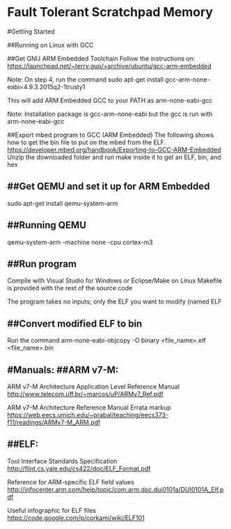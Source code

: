 Fault Tolerant Scratchpad Memory
==================================================

#Getting Started

##Running on Linux with GCC

##Get GNU ARM Embedded Toolchain
Follow the instructions on:
https://launchpad.net/~terry.guo/+archive/ubuntu/gcc-arm-embedded

Note: On step 4, run the command
sudo apt-get install gcc-arm-none-eabi=4.9.3.2015q2-1trusty1

This will add ARM Embedded GCC to your PATH as arm-none-eabi-gcc

Note: Installation package is gcc-arm-none-eabi but the gcc is run with arm-none-eabi-gcc


##Export mbed program to GCC (ARM Embedded)
The following shows how to get the bin file to put
on the mbed from the ELF.
https://developer.mbed.org/handbook/Exporting-to-GCC-ARM-Embedded
Unzip the downloaded folder and run make inside it to get an ELF, bin, and hex


##Get QEMU and set it up for ARM Embedded
--------------------------------------------------
sudo apt-get install qemu-system-arm


##Running QEMU
--------------------------------------------------
qemu-system-arm -machine none -cpu cortex-m3


##Run program
--------------------------------------------------
Compile with Visual Studio for Windows or Eclipse/Make on Linux
Makefile is provided with the rest of the source code

The program takes no inputs; only the ELF you want to modify (named ELF


##Convert modified ELF to bin
--------------------------------------------------
Run the command
arm-none-eabi-objcopy -O binary <file_name>.elf <file_name>.bin


#Manuals:
##ARM v7-M:
-------------------------------------------------- 
ARM v7-M Architecture Application Level Reference Manual
http://www.telecom.uff.br/~marcos/uP/ARMv7_Ref.pdf

ARM v7-M Architecture Reference Manual Errata markup
https://web.eecs.umich.edu/~prabal/teaching/eecs373-f11/readings/ARMv7-M_ARM.pdf

##ELF:
--------------------------------------------------
Tool Interface Standards Specification
http://flint.cs.yale.edu/cs422/doc/ELF_Format.pdf

Reference for ARM-specific ELF field values
http://infocenter.arm.com/help/topic/com.arm.doc.dui0101a/DUI0101A_Elf.pdf

Useful infographic for ELF files
https://code.google.com/p/corkami/wiki/ELF101
